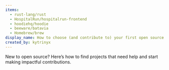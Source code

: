 ```yaml
---
items:
  - rust-lang/rust
  - HospitalRun/hospitalrun-frontend
  - hoodiehq/hoodie
  - beeware/batavia
  - Homebrew/brew
display_name: How to choose (and contribute to) your first open source project
created_by: kytrinyx
---
```


New to open source? Here’s how to find projects that need help and start making impactful contributions.
